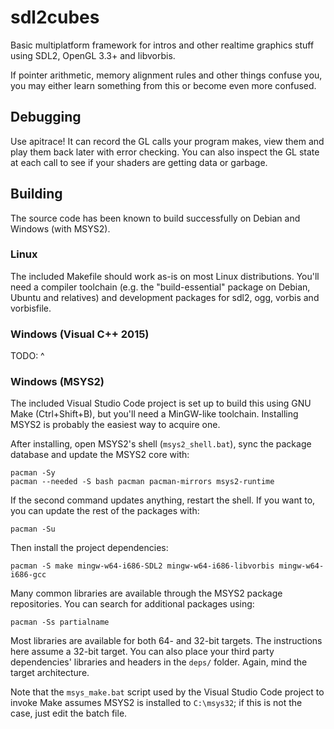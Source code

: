 # sdl2cubes

Basic multiplatform framework for intros and other realtime graphics stuff using SDL2, OpenGL 3.3+ and libvorbis.

If pointer arithmetic, memory alignment rules and other things confuse you, you may either learn something from this or become even more confused.

## Debugging

Use apitrace! It can record the GL calls your program makes, view them and play them back later with error checking. You can also inspect the GL state at each call to see if your shaders are getting data or garbage.

## Building

The source code has been known to build successfully on Debian and Windows (with MSYS2).

### Linux

The included Makefile should work as-is on most Linux distributions. You'll need a compiler toolchain (e.g. the "build-essential" package on Debian, Ubuntu and relatives) and development packages for sdl2, ogg, vorbis and vorbisfile.

### Windows (Visual C++ 2015)

TODO: ^

### Windows (MSYS2)

The included Visual Studio Code project is set up to build this using GNU Make (Ctrl+Shift+B), but you'll need a MinGW-like toolchain. Installing MSYS2 is probably the easiest way to acquire one.

After installing, open MSYS2's shell (`msys2_shell.bat`), sync the package database and update the MSYS2 core with:

    pacman -Sy
    pacman --needed -S bash pacman pacman-mirrors msys2-runtime

If the second command updates anything, restart the shell. If you want to, you can update the rest of the packages with:

    pacman -Su

Then install the project dependencies:

    pacman -S make mingw-w64-i686-SDL2 mingw-w64-i686-libvorbis mingw-w64-i686-gcc

Many common libraries are available through the MSYS2 package repositories. You can search for additional packages using:

    pacman -Ss partialname

Most libraries are available for both 64- and 32-bit targets. The instructions here assume a 32-bit target. You can also place your third party dependencies' libraries and headers in the `deps/` folder. Again, mind the target architecture.

Note that the `msys_make.bat` script used by the Visual Studio Code project to invoke Make assumes MSYS2 is installed to `C:\msys32`; if this is not the case, just edit the batch file.
